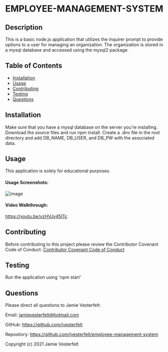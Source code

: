 
# EMPLOYEE-MANAGEMENT-SYSTEM
    
## Description
This is a basic node.js application that utilizes the inquirer prompt to provide options to a user for managing an organization. The organization is stored in a mysql database and accessed using the mysql2 package.
    
## Table of Contents
* [Installation](#Installation)
* [Usage](#Usage)
* [Contributing](#Contributing)
* [Testing](#Testing)
* [Questions](#Questions)    
    
## Installation
Make sure that you have a mysql database on the server you're installing. Download the source files and run npm install. Create a .dnv file in the root directory and add DB_NAME, DB_USER, and DB_PW with the associated data.
    
## Usage
This application is solely for educational purposes.
    
#### Usage Screenshots:
![image](https://user-images.githubusercontent.com/81572838/126560045-62bf8a58-5682-45ee-91a0-7eced075c4be.png)

#### Video Walkthrough:
https://youtu.be/vzHVJy45ITc
    
## Contributing
Before contributing to this project please review the Contributor Covenant Code of Conduct:
[Contributor Covenant Code of Conduct](https://www.contributor-covenant.org/version/2/0/code_of_conduct/code_of_conduct.md)
    
## Testing
Run the application using 'npm start'
    
## Questions
    
Please direct all questions to Jamie Vesterfelt:
    
Email: jamievesterfelt@hotmail.com
    
GitHub: https://github.com/jvesterfelt
    
Repository: https://github.com/jvesterfelt/employee-management-system

    
    
Copyright (c) 2021 Jamie Vesterfelt

